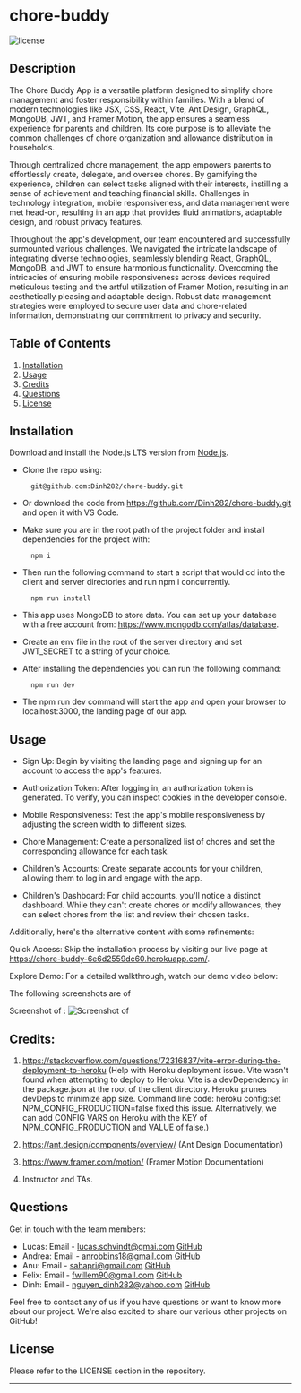 # chore-buddy

![license](https://img.shields.io/badge/License-MIT-yellowgreen)

## Description

The Chore Buddy App is a versatile platform designed to simplify chore management and foster responsibility within families. With a blend of modern technologies like JSX, CSS, React, Vite, Ant Design, GraphQL, MongoDB, JWT, and Framer Motion, the app ensures a seamless experience for parents and children. Its core purpose is to alleviate the common challenges of chore organization and allowance distribution in households.

Through centralized chore management, the app empowers parents to effortlessly create, delegate, and oversee chores. By gamifying the experience, children can select tasks aligned with their interests, instilling a sense of achievement and teaching financial skills. Challenges in technology integration, mobile responsiveness, and data management were met head-on, resulting in an app that provides fluid animations, adaptable design, and robust privacy features.

Throughout the app's development, our team encountered and successfully surmounted various challenges. We navigated the intricate landscape of integrating diverse technologies, seamlessly blending React, GraphQL, MongoDB, and JWT to ensure harmonious functionality. Overcoming the intricacies of ensuring mobile responsiveness across devices required meticulous testing and the artful utilization of Framer Motion, resulting in an aesthetically pleasing and adaptable design. Robust data management strategies were employed to secure user data and chore-related information, demonstrating our commitment to privacy and security.


## Table of Contents
1. [Installation](#installation)
2. [Usage](#usage)
3. [Credits](#credits)
4. [Questions](#questions)  
5. [License](#license)


## Installation
 Download and install the Node.js LTS version from [Node.js](https://nodejs.org/en).
- Clone the repo using:

        git@github.com:Dinh282/chore-buddy.git

- Or download the code from https://github.com/Dinh282/chore-buddy.git and
open it with VS Code.  
- Make sure you are in the root path of the project folder and install dependencies for the project with:

        npm i

- Then run the following command to start a script that would cd into the client and server directories and run npm i concurrently. 

        npm run install

- This app uses MongoDB to store data. You can set up your database with a free account from: https://www.mongodb.com/atlas/database.

- Create an env file in the root of the server directory and set JWT_SECRET to a string of your choice. 

- After installing the dependencies you can run the following command:

        npm run dev

- The npm run dev command will start the app and open your browser to localhost:3000, the landing page of our app. 


## Usage

- Sign Up: Begin by visiting the landing page and signing up for an account to access the app's features.

- Authorization Token: After logging in, an authorization token is generated. To verify, you can inspect cookies in the developer console.

- Mobile Responsiveness: Test the app's mobile responsiveness by adjusting the screen width to different sizes.

- Chore Management: Create a personalized list of chores and set the corresponding allowance for each task.

- Children's Accounts: Create separate accounts for your children, allowing them to log in and engage with the app.

- Children's Dashboard: For child accounts, you'll notice a distinct dashboard. While they can't create chores or modify allowances, they can select chores from the list and review their chosen tasks.

Additionally, here's the alternative content with some refinements:

Quick Access: Skip the installation process by visiting our live page at https://chore-buddy-6e6d2559dc60.herokuapp.com/.

Explore Demo: For a detailed walkthrough, watch our demo video below:




The following screenshots are of 

Screenshot of :
![Screenshot of ]()


## Credits:
1. https://stackoverflow.com/questions/72316837/vite-error-during-the-deployment-to-heroku (Help with Heroku deployment issue. Vite wasn't found when attempting to deploy to Heroku. Vite is a devDependency in the package.json at the root of the client directory. Heroku prunes devDeps to minimize app size. Command line code: heroku config:set NPM_CONFIG_PRODUCTION=false fixed this issue. Alternatively, we can add CONFIG VARS on Heroku with the KEY of NPM_CONFIG_PRODUCTION and VALUE of false.)

2. https://ant.design/components/overview/ (Ant Design Documentation)

3. https://www.framer.com/motion/ (Framer Motion Documentation)

4. Instructor and TAs.

## Questions
Get in touch with the team members:

- Lucas: Email - lucas.schvindt@gmai.com [GitHub](https://github.com/skywalkah)
- Andrea: Email - anrobbins18@gmail.com [GitHub](https://github.com/anicrob)
- Anu: Email - sahapri@gmail.com [GitHub](https://github.com/anup2307)
- Felix: Email - fwillem90@gmail.com [GitHub](https://github.com/FelixW01)
- Dinh: Email - nguyen_dinh282@yahoo.com [GitHub](https://github.com/Dinh282)

Feel free to contact any of us if you have questions or want to know more about our project. We're also excited to share our various other projects on GitHub!


## License

Please refer to the LICENSE section in the repository.


---